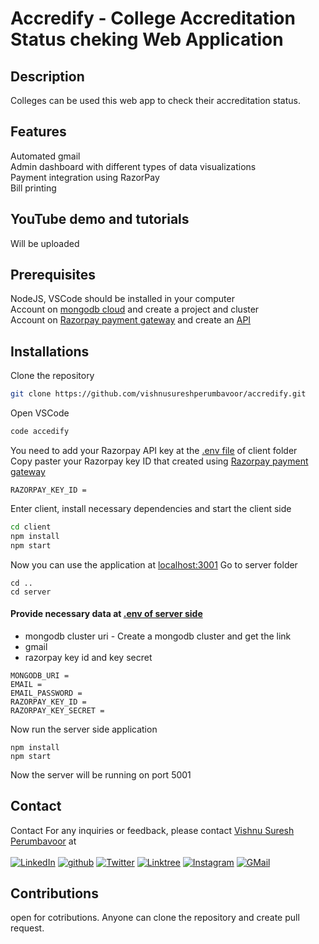 # Accredify - College Accreditation Status cheking Web Application

## Description
Colleges can be used this web app to check their accreditation status.

## Features
Automated gmail <br>
Admin dashboard with different types of data visualizations <br>
Payment integration using RazorPay <br>
Bill printing <br>

## YouTube demo and tutorials
Will be uploaded

## Prerequisites
NodeJS, VSCode should be installed in your computer <br>
Account on [mongodb cloud](https://cloud.mongodb.com) and create a project and cluster <br>
Account on [Razorpay payment gateway](https://dashboard.razorpay.com) and create an [API](https://dashboard.razorpay.com/app/website-app-settings/api-keys) 

## Installations
Clone the repository
```sh
git clone https://github.com/vishnusureshperumbavoor/accredify.git
```
Open VSCode 
```sh
code accedify
```
You need to add your Razorpay API key at the [.env file](client/.env) of client folder <br>
Copy paster your Razorpay key ID that created using [Razorpay payment gateway](https://dashboard.razorpay.com/app/website-app-settings/api-keys) <br>
```
RAZORPAY_KEY_ID = 
```
Enter client, install necessary dependencies and start the client side
```sh
cd client
npm install
npm start
```
Now you can use the application at [localhost:3001](https://localhost:3001)
Go to server folder
```
cd ..
cd server
```
#### Provide necessary data at [.env of server side](server/.env)
- mongodb cluster uri - Create a mongodb cluster and get the link <br>
- gmail
- razorpay key id and key secret
```
MONGODB_URI = 
EMAIL = 
EMAIL_PASSWORD = 
RAZORPAY_KEY_ID = 
RAZORPAY_KEY_SECRET = 
```
Now run the server side application
```
npm install
npm start
```
Now the server will be running on port 5001

## Contact
Contact
For any inquiries or feedback, please contact [Vishnu Suresh Perumbavoor](https://vishnusureshperumbavoor.github.io/V-S-P/) at <br> <br>
[![LinkedIn][linkedin-shield]][linkedin-url]
[![github][github-shield]][github-url]
[![Twitter][twitter-shield]][twitter-url]
[![Linktree][linktree-shield]][linktree-url]
[![Instagram][instagram-shield]][instagram-url]
[![GMail][gmail-shield]][gmail-url]

## Contributions 
open for cotributions. Anyone can clone the repository and create pull request.

[linkedin-shield]: https://img.shields.io/badge/LinkedIn-0077B5?style=for-the-badge&logo=linkedin&logoColor=white
[linkedin-url]: https://www.linkedin.com/in/vishnu-suresh-perumbavoor/
[twitter-shield]: https://img.shields.io/badge/Twitter-1DA1F2?style=for-the-badge&logo=twitter&logoColor=white
[twitter-url]: https://twitter.com/in/vspeeeeee
[instagram-shield]: https://img.shields.io/badge/Instagram-E4405F?style=for-the-badge&logo=instagram&logoColor=white
[instagram-url]: https://www.instagram.com/vishnusureshperumbavoor/
[linktree-shield]: https://img.shields.io/badge/linktree-39E09B?style=for-the-badge&logo=linktree&logoColor=white
[linktree-url]: https://linktr.ee/vishnusureshperumbavoor2.0
[github-shield]: https://img.shields.io/badge/GitHub-100000?style=for-the-badge&logo=github&logoColor=white
[github-url]: https://github.com/vishnusureshperumbavoor
[gmail-shield]: https://img.shields.io/badge/Gmail-D14836?style=for-the-badge&logo=gmail&logoColor=white
[gmail-url]: mailto:vishnusureshperumbavoor@gmail.com






